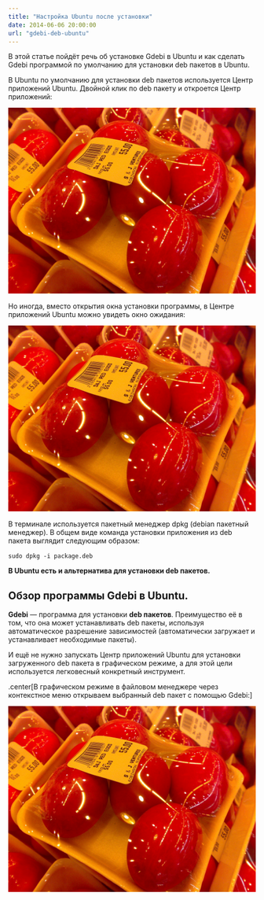 ```yaml
---
title: "Настройка Ubuntu после установки"
date: 2014-06-06 20:00:00
url: "gdebi-deb-ubuntu"
---
```



В этой статье пойдёт речь об установке Gdebi в Ubuntu и как сделать Gdebi программой по умолчанию для установки deb пакетов в Ubuntu.

В Ubuntu по умолчанию для установки deb пакетов используется Центр приложений Ubuntu. Двойной клик по deb пакету и откроется Центр приложений:

![](images/salty_egg.jpg)

Но иногда, вместо открытия окна установки программы, в Центре приложений Ubuntu можно увидеть окно ожидания:

![](images/salty_egg.jpg)

В терминале используется пакетный менеджер dpkg (debian пакетный менеджер). В общем виде команда установки приложения из deb пакета выглядит следующим образом:

```
sudo dpkg -i package.deb
```

**В Ubuntu есть и альтернатива для установки deb пакетов.**

## Обзор программы Gdebi в Ubuntu.
**Gdebi** — программа для установки **deb пакетов**. Преимущество её в том, что она может устанавливать deb пакеты, используя автоматическое разрешение зависимостей (автоматически загружает и устанавливает необходимые пакеты). 

И ещё не нужно запускать Центр приложений Ubuntu для установки загруженного deb пакета в графическом режиме, а для этой цели используется легковесный конкретный инструмент.

.center[В графическом режиме в файловом менеджере через контекстное меню открываем выбранный deb пакет с помощью Gdebi:]

![Chinese Salty Egg](images/salty_egg.jpg)
